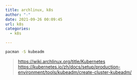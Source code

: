 ```yaml
---
title: archlinux, k8s
author: "-"
date: 2021-09-26 00:09:45
url: k8s
categories:
  - k8s

---
```


```bash
pacman -S kubeadm
```

>https://wiki.archlinux.org/title/Kubernetes
>https://kubernetes.io/zh/docs/setup/production-environment/tools/kubeadm/create-cluster-kubeadm/